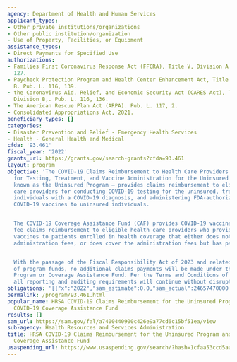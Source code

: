 ```yaml
---
agency: Department of Health and Human Services
applicant_types:
- Other private institutions/organizations
- Other public institution/organization
- Use of Property, Facilities, or Equipment
assistance_types:
- Direct Payments for Specified Use
authorizations:
- Families First Coronavirus Response Act (FFCRA), Title V, Division A. Pub. L. 116,
  127.
- Paycheck Protection Program and Health Center Enhancement Act, Title I, Division
  B. Pub. L. 116, 139.
- the Coronavirus Aid, Relief, and Economic Security Act (CARES Act), Title VIII,
  Division B,. Pub. L. 116, 136.
- The American Rescue Plan Act (ARPA). Pub. L. 117, 2.
- Consolidated Appropriations Act, 2021.
beneficiary_types: []
categories:
- Disaster Prevention and Relief - Emergency Health Services
- Health - General Health and Medical
cfda: '93.461'
fiscal_year: '2022'
grants_url: https://grants.gov/search-grants?cfda=93.461
layout: program
objective: 'The COVID-19 Claims Reimbursement to Health Care Providers and Facilities
  for Testing, Treatment, and Vaccine Administration for the Uninsured Program – also
  known as the Uninsured Program – provides claims reimbursement to eligible health
  care providers for conducting COVID-19 testing for the uninsured, treating uninsured
  individuals with a COVID-19 diagnosis, and administering FDA-authorized or licensed
  COVID-19 vaccines to uninsured individuals.


  The COVID-19 Coverage Assistance Fund (CAF) provides COVID-19 vaccine administration
  fee claims reimbursement to eligible health care providers who provide COVID-19
  vaccines to patients enrolled in health coverage that either does not cover vaccine
  administration fees, or does cover the administration fees but has patient cost-sharing.


  With the passage of the Fiscal Responsibility Act of 2023 and related rescission
  of program funds, no additional claims payments will be made under the Uninsured
  Program or Coverage Assistance Fund. Per the Terms and Conditions of each Program,
  all reporting and auditing requirements will continue without disruption.'
obligations: '[{"x":"2022","sam_estimate":0.0,"sam_actual":24657470000.0,"usa_spending_actual":13286348980.46},{"x":"2023","sam_estimate":16727120000.0,"sam_actual":0.0,"usa_spending_actual":-224745475.87},{"x":"2024","sam_estimate":20000000.0,"sam_actual":0.0,"usa_spending_actual":-4207340.81}]'
permalink: /program/93.461.html
popular_name: HRSA COVID-19 Claims Reimbursement for the Uninsured Program and the
  COVID-19 Coverage Assistance Fund
results: []
sam_url: https://sam.gov/fal/a7400440900c426e9a77cd6c15bf51ea/view
sub-agency: Health Resources and Services Administration
title: HRSA COVID-19 Claims Reimbursement for the Uninsured Program and the COVID-19
  Coverage Assistance Fund
usaspending_url: https://www.usaspending.gov/search/?hash=1cfaa53ccd5aa01e9ca495ae4b8089fd
---
```

